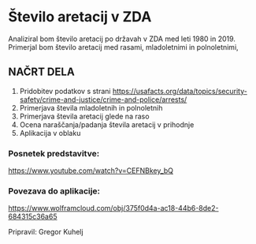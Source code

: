# Število aretacij v ZDA
Analiziral bom število aretacij po državah v ZDA med leti 1980 in 2019. Primerjal bom število aretacij med rasami, mladoletnimi in polnoletnimi, 

## NAČRT DELA

1. Pridobitev podatkov s strani https://usafacts.org/data/topics/security-safety/crime-and-justice/crime-and-police/arrests/
2. Primerjava števila mladoletnih in polnoletnih
3. Primerjava števila aretacij glede na raso
4. Ocena naraščanja/padanja števila aretacij v prihodnje
5. Aplikacija v oblaku

### Posnetek predstavitve:
https://www.youtube.com/watch?v=CEFNBkey_bQ

### Povezava do aplikacije:
https://www.wolframcloud.com/obj/375f0d4a-ac18-44b6-8de2-684315c36a65

Pripravil: Gregor Kuhelj
